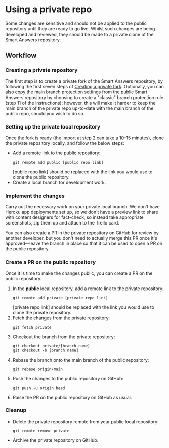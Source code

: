 # Using a private repo

Some changes are sensitive and should not be applied to the public repository until they are ready to go live. Whilst such changes are being developed and reviewed, they should be made to a private clone of the Smart Answers repository.

## Workflow

### Creating a private repository

The first step is to create a private fork of the Smart Answers repository, by following the first seven steps of [Creating a private fork](https://docs.publishing.service.gov.uk/manual/make-github-repo-private.html#creating-a-private-fork). Optionally, you can also copy the main branch protection settings from the public Smart Answers repository by choosing to create a "classic" branch protection rule (step 11 of the instructions); however, this will make it harder to keep the main branch of the private repo up-to-date with the main branch of the public repo, should you wish to do so.

### Setting up the private local repository

Once the fork is ready (the import at step 2 can take a 10–15 minutes), clone the private repository locally, and follow the below steps:

- Add a remote link to the public repository:
    ````shell
    git remote add public [public repo link]
    ````
    [public repo link] should be replaced with the link you would use to clone the public repository.
- Create a local branch for development work.

### Implement the changes

Carry out the necessary work on your private local branch. We don't have Heroku app deployments set up, so we don't have a preview link to share with content designers for fact-check, so instead take appropriate screenshots, zip them up and attach to the Trello card.

You can also create a PR in the private repository on GitHub for review by another developer, but you don't need to actually merge this PR once it's approved—leave the branch in place so that it can be used to open a PR on the public repository.

### Create a PR on the public repository

Once it is time to make the changes public, you can create a PR on the public repository.

1. In the **public** local repository, add a remote link to the private repository:
    ````shell
    git remote add private [private repo link]
    ````
    [private repo link] should be replaced with the link you would use to clone the private repository.
2. Fetch the changes from the private repository:
    ````shell
    git fetch private
    ````
3. Checkout the branch from the private repository:
    ````shell
    git checkout private/[branch name]
    git checkout -b [branch name]
    ````
4. Rebase the branch onto the main branch of the public repository:
    ````shell
    git rebase origin/main
    ````
5. Push the changes to the public repository on GitHub:
    ````shell
    git push -u origin head
    ````
6. Raise the PR on the public repository on GitHub as usual.

### Cleanup

- Delete the private repository remote from your public local repository:
    ````shell
    git remote remove private
    ````
- Archive the private repository on GitHub.
